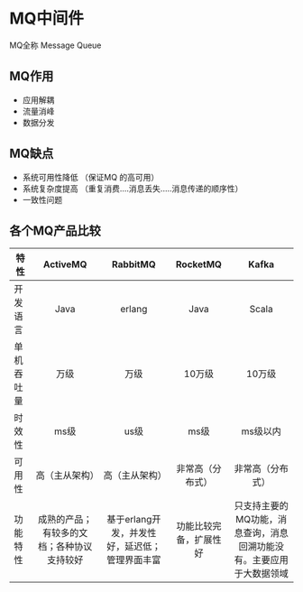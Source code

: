 # MQ中间件

MQ全称 Message Queue

## MQ作用

- 应用解耦
- 流量消峰
- 数据分发

## MQ缺点

- 系统可用性降低  （保证MQ 的高可用）
- 系统复杂度提高    （重复消费....消息丢失.....消息传递的顺序性）
- 一致性问题

## 各个MQ产品比较

| 特性       |                  ActiveMQ                  |                    RabbitMQ                    |        RocketMQ        |                            Kafka                             |
| ---------- | :----------------------------------------: | :--------------------------------------------: | :--------------------: | :----------------------------------------------------------: |
| 开发语言   |                    Java                    |                     erlang                     |          Java          |                            Scala                             |
| 单机吞吐量 |                    万级                    |                      万级                      |         10万级         |                            10万级                            |
| 时效性     |                    ms级                    |                      us级                      |          ms级          |                           ms级以内                           |
| 可用性     |               高（主从架构）               |                 高（主从架构）                 |    非常高（分布式）    |                       非常高（分布式）                       |
| 功能特性   | 成熟的产品；有较多的文档；各种协议支持较好 | 基于erlang开发，并发性好，延迟低；管理界面丰富 | 功能比较完备，扩展性好 | 只支持主要的MQ功能，消息查询，消息回溯功能没有。主要应用于大数据领域 |

